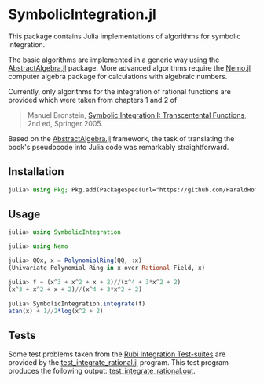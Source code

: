 # SymbolicIntegration.jl
This package contains Julia implementations of algorithms for symbolic integration.

The basic algorithms are implemented in a generic way using the 
[AbstractAlgebra.jl](https://nemocas.github.io/AbstractAlgebra.jl/dev/) package.
More advanced algorithms require the
[Nemo.jl](https://nemocas.github.io/Nemo.jl/dev/) computer algebra package
for calculations with algebraic numbers.

Currently, only algorithms for the integration of rational functions are provided which were taken from chapters 1 and 2 of

> Manuel Bronstein, [Symbolic Integration I: Transcentental Functions](https://link.springer.com/book/10.1007/b138171), 2nd ed, Springer 2005.

Based on the [AbstractAlgebra.jl](https://nemocas.github.io/AbstractAlgebra.jl/dev/) framework,
the task of translating the book's pseudocode into Julia code was remarkably straightforward.

## Installation
```julia
julia> using Pkg; Pkg.add(PackageSpec(url="https://github.com/HaraldHofstaetter/SymbolicIntegration.jl"))
```

## Usage
```julia
julia> using SymbolicIntegration

julia> using Nemo

julia> QQx, x = PolynomialRing(QQ, :x)
(Univariate Polynomial Ring in x over Rational Field, x)

julia> f = (x^3 + x^2 + x + 2)//(x^4 + 3*x^2 + 2)
(x^3 + x^2 + x + 2)//(x^4 + 3*x^2 + 2)

julia> SymbolicIntegration.integrate(f)
atan(x) + 1//2*log(x^2 + 2)
```

## Tests
Some test problems taken from the
[Rubi Integration Test-suites](https://rulebasedintegration.org/testProblems.html)
are provided by the [test_integrate_rational.jl](https://github.com/HaraldHofstaetter/SymbolicIntegration.jl/blob/main/test/test_integrate_rational.jl)
program. This test program produces the following output: [test_integrate_rational.out](https://github.com/HaraldHofstaetter/SymbolicIntegration.jl/blob/main/test/test_integrate_rational.out). 
